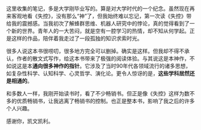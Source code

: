 # 

这里收集的笔记，多是大学刚毕业写的。算是对大学时代的一个纪念。虽然现在再来客观地看《失控》，没有那么“神”了，但我始终难以忘记，第一次读《失控》带给我的震撼感。当我初次了解蜂群思维、机器人研究中的悖论，真的觉得看到了一个新的世界。青年人的一大苦闷，就是空有一腔学习的热情，却不知从何学起。正是这样的作品，陪伴着我走过了一段孤独的知识求索时光。

很多人说这本书很唠叨，很多地方完全可以删掉。确实是这样。但我却不得不承认，作者的散文式写作，给这本书带来了极强的阅读体验。与其说这是本神作，不如说这是本**通向很多神作的指针**。它涉及了当时90年代各领域流行的诸多思想，如复杂性科学、认知科学、心灵哲学、演化论。更令人惊讶的是，**这些学科居然还是相通的**。

和多数人一样，我刚开始读书时，看了不少畅销书。但正是像《失控》这样为数不多的优质畅销书，让我逃离了畅销书的控制。也正是整本书，影响了我之后的许多个人兴趣。

感谢你，凯文凯利。

